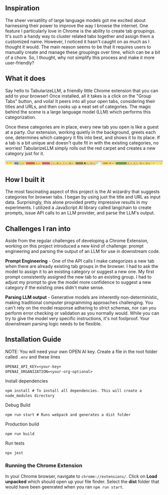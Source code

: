 ## Inspiration
The sheer versatility of large language models got me excited about harnessing their power to improve the way I browse the internet. One feature I particularly love in Chrome is the ability to create tab groupings. It's such a handy way to cluster related tabs together and assign them a customized name. However, I noticed it hasn't caught on as much as I thought it would. The main reason seems to be that it requires users to manually create and manage these groupings over time, which can be a bit of a chore. So, I thought, why not simplify this process and make it more user-friendly?

## What it does

Say hello to TabularizeLLM, a friendly little Chrome extension that you can add to your browser! Once installed, all it takes is a click on the "Group Tabs" button, and voila! It peers into all your open tabs, considering their titles and URLs, and then cooks up a neat set of categories. The magic behind the scene is a large language model (LLM) which performs this categorization.

Once these categories are in place, every new tab you open is like a guest at a party. Our extension, working quietly in the background, greets each one, determines which category it fits into best, and shows it to its place. If a tab is a bit unique and doesn't quite fit in with the existing categories, no worries! TabularizeLLM simply rolls out the red carpet and creates a new category just for it.

![Alt text](/screenshots/sample.png "Optional title")

## How I built it

The most fascinating aspect of this project is the AI wizardry that suggests categories for browser tabs. I began by using just the title and URL as input data. Surprisingly, this alone provided pretty impressive results in my experiments. I utilized a JavaScript AI library called langchain to create prompts, issue API calls to an LLM provider, and parse the LLM's output.

## Challenges I ran into

Aside from the regular challenges of developing a Chrome Extension, working on this project introduced a new kind of challenge: prompt engineering and parsing the output of an LLM for use in downstream code.

**Prompt Engineering** - One of the API calls I make categorizes a new tab when there are already existing tab groups in the browser. I had to ask the model to assign it to an existing category or suggest a new one. My first prompt consistently assigned the new tab to an existing group. I had to adjust my prompt to give the model more confidence to suggest a new category if the existing ones didn't make sense.

**Parsing LLM output** - Generative models are inherently non-deterministic, making traditional computer programming approaches challenging. You can't rely on the model response adhering to strict schemas, nor can you perform error checking or validation as you normally would. While you can try to give the model very specific instructions, it's not foolproof. Your downstream parsing logic needs to be flexible.

## Installation Guide

NOTE: You will need your own OPEN AI key.
Create a file in the root folder called `.env` and these lines

```
OPENAI_API_KEY=<your-key>
OPENAI_ORGANIZATION=<your-org-optional>
```

Install dependencies

```
npm install # To install all dependencies. This will create a node_modules directory
```

Debug Build
```
npm run start # Runs webpack and generates a dist folder
```
Production build
```
npm run build
```
Run tests
```
npx jest
```

### Running the Chrome Extension

In your Chrome browser, navigate to `chrome://extensions/`. Click on **Load unpacked** which should open up your file finder. Select the **dist** folder that would have been geenrated when you ran `npm run start`.
